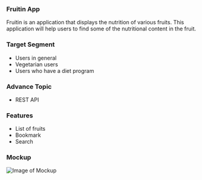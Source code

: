 ### Fruitin App
Fruitin is an application that displays the nutrition of various fruits. This application will help users to find some of the nutritional content in the fruit.

### Target Segment
* Users in general
* Vegetarian users
* Users who have a diet program

### Advance Topic
* REST API

### Features
* List of fruits
* Bookmark
* Search

### Mockup
![Image of Mockup](https://github.com/mekas/mb1313600022/blob/master/1313618017/mockup.png)
